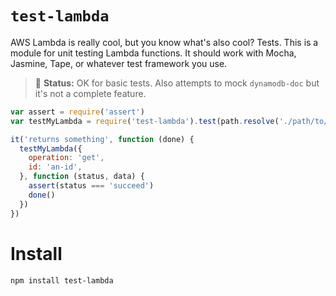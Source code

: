 # `test-lambda`

AWS Lambda is really cool, but you know what's also cool? Tests. This is a module for unit testing Lambda functions. It should work with Mocha, Jasmine, Tape, or whatever test framework you use.

> :rotating_light: **Status:** OK for basic tests. Also attempts to mock `dynamodb-doc` but it's not a complete feature.

```js
var assert = require('assert')
var testMyLambda = require('test-lambda').test(path.resolve('./path/to/your/lambda/index.js'))

it('returns something', function (done) {
  testMyLambda({
    operation: 'get',
    id: 'an-id',
  }, function (status, data) {
    assert(status === 'succeed')
    done()
  })
})
```

# Install

```bash
npm install test-lambda
```
